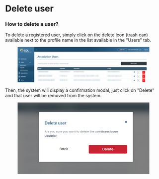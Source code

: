 # Delete user

### How to delete a user?

To delete a registered user, simply click on the delete icon (trash can) available next to the profile name in the list available in the "Users" tab.

<figure><img src="../../../../.gitbook/assets/delete user (1).png" alt=""><figcaption></figcaption></figure>

Then, the system will display a confirmation modal, just click on "Delete" and that user will be removed from the system.

<figure><img src="../../../../.gitbook/assets/delete-asso.png" alt=""><figcaption></figcaption></figure>
